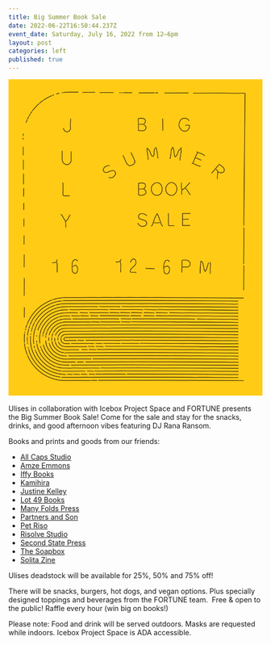 ```yaml
---
title: Big Summer Book Sale
date: 2022-06-22T16:50:44.237Z
event_date: Saturday, July 16, 2022 from 12–6pm
layout: post
categories: left
published: true
---
```

![](/assets/img/ulises-sale_ig_01-06.jpg)

Ulises in collaboration with Icebox Project Space and FORTUNE presents the Big Summer Book Sale! Come for the sale and stay for the snacks, drinks, and good afternoon vibes featuring DJ Rana Ransom. 

Books and prints and goods from our friends:

* [All Caps Studio](https://www.allcapstudio.com/)
* [Amze Emmons](https://www.amzeemmons.com/new-page)
* [Iffy Books](https://iffybooks.net/)
* [Kamihira](https://www.instagram.com/kamihira.us/?hl=en)
* [Justine Kelley](https://www.justine-kelley.com/)
* [Lot 49 Books](https://lotfortynine.com/)
* [Many Folds Press](https://printingfortunes.info/)
* [Partners and Son](https://www.partnersandson.com/shop-1)
* [Pet Riso](https://www.instagram.com/pet_riso/?hl=en)
* [Risolve Studio](https://risolvestudio.com/)
* [Second State Press](https://www.secondstatepress.org/)
* [The Soapbox](https://www.phillysoapbox.org/)
* [Solita Zine](https://www.instagram.com/solitazine/?hl=en)

Ulises deadstock will be available for 25%, 50% and 75% off! 

There will be snacks, burgers, hot dogs, and vegan options. Plus specially designed toppings and beverages from the FORTUNE team.  Free & open to the public! Raffle every hour (win big on books!)

Please note: Food and drink will be served outdoors. Masks are requested while indoors. Icebox Project Space is ADA accessible.